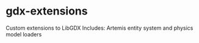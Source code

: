 gdx-extensions
==============

Custom extensions to LibGDX
Includes: Artemis entity system and physics model loaders
